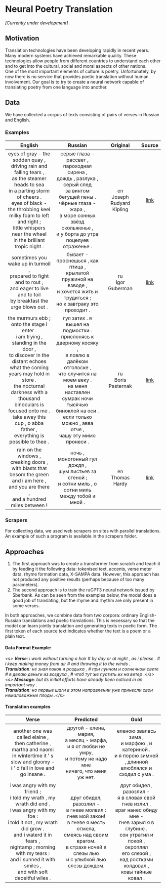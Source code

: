# Neural Poetry Translation
*[Currently under development]*
## Motivation
Translation technologies have been developing rapidly in recent years. Many modern systems have achieved remarkable quality. These technologies allow people from different countries to understand each other and to get into the cultural, social and moral aspects of other nations.<br>
One of the most important elements of culture is poetry. Unfortunately, by now there is no service that provides poetic translation without human involvement. Our goal is to try to create a neural network capable of translating poetry from one language into another.
## Data
We have collected a corpus of texts consisting of pairs of verses in Russian and English.
### Examples
English | Russian | Original | Source
:-: | :-: | :-: | :-:
eyes of gray - the sodden quay ,<br>driving rain and falling tears ,<br>as the steamer heads to sea<br>in a parting storm of cheers .<br>eyes of black - the throbbing keel<br>milky foam to left and right ;<br>little whispers near the wheel<br>in the brilliant tropic night . | серые глаза - рассвет ,<br>пароходная сирена ,<br>дождь , разлука , серый след<br>за винтом бегущей пены .<br>чёрные глаза - жара ,<br>в море сонных звёзд скольженье ,<br>и у борта до утра<br>поцелуев отраженье . | en <br> Joseph Rudyard Kipling | [link](http://www.eng-poetry.ru/Poem.php?PoemId=9614)
sometimes you wake up in turmoil ,<br>prepared to fight and to rout ,<br>and eager to live and to toil<br>by breakfast the urge blows out . | бывает - проснешься , как птица ,<br>крылатой пружиной на взводе ,<br>и хочется жить и трудиться ;<br>но к завтраку это проходит . | ru <br> Igor Guberman | [link](https://eelov.livejournal.com/727.html)
the murmurs ebb ; onto the stage i enter .<br>i am trying , standing in the door ,<br>to discover in the distant echoes<br>what the coming years may hold in store .<br>the nocturnal darkness with a thousand<br>binoculars is focused onto me .<br>take away this cup , o abba father ,<br>everything is possible to thee . | гул затих . я вышел на подмостки .<br>прислонясь к дверному косяку ,<br>я ловлю в далёком отголоске ,<br>что случится на моем веку .<br>на меня наставлен сумрак ночи<br>тысячью биноклей на оси .<br>если только можно , aвва oтче ,<br>чашу эту мимо пронеси . | ru <br> Boris Pasternak | [link](https://ruverses.com/boris-pasternak/hamlet/4701/)
rain on the windows , creaking doors ,<br>with blasts that besom the green<br>and i am here , and you are there ,<br>and a hundred miles between ! | ночь , монотонный гул дождя ,<br>шум листьев за стеной ;<br>и сотни миль , о сотни миль<br>между тобой и мной . | en <br> Thomas Hardy | [link](https://akyla.net/stihi-na-angliyskom/thomas-hardy/404-thomas-hardy/11933-the-division-razluka)
### Scrapers
For collecting data, we used web scrapers on sites with parallel translations. An example of such a program is available in the scrapers folder.
## Approaches
1. The first approach was to create a transformer from scratch and teach it by feeding it the following data: tokenised text, accents, verse meter data, rhyme formation data, X-SAMPA data.
However, this approach has not produced any positive results (perhaps because of too many parameters).
2. The second approach is to train the ruGPT3 neural network issued by Sberbank. As can be seen from the examples below, the model does a good job of translating, but the rhyme and rhythm are only present in some verses.

In both approaches, we combine data from two corpora: ordinary English-Russian translations and poetic translations. This is necessary so that the model can learn jointly translation and generating texts in poetic form. The first token of each source text indicates whether the text is a poem or a plain text.

#### Data Format Example:

*\<s> ***Verse***: i work without turning a hair # by day or at night , as i please . # i keep making money from air # and throwing it to the winds .<br>
***Translation***: не зная покоя и роздыха , # при лунном и солнечном свете # я делаю деньги из воздуха , # чтоб тут же пустить их на ветер .\</s> <br>
\<s> ***Message***: but its initial efforts have already been noticed in an important way .<br>
***Translation***: но первые шаги в этом направлении уже принесли свои немаловажные плоды .\</s>*

#### Translation examples

Verse | Predicted | Gold
:-: | :-: | :-:
another one was called elaine ,<br>then catherine , martha and naomi<br>in wintertime it ' s slow and gloomy -<br>i ' d fall in love and go insane . | другой - елена, мария,<br>а месяц - марфа,<br>и я от любви не умру,<br>и потому не надо мне<br>ничего, что меня уж нет. | еленою звалась зима ,<br>и марфою , и катериной .<br>и я порою зимней , длинной<br>влюблялся и сходил с ума .
i was angry with my friend ;<br>i told my wrath , my wrath did end .<br>i was angry with my foe :<br>i told it not , my wrath did grow .<br>and i waterd it in fears ,<br>nightamp ; morning with my tears :<br>and i sunned it with smiles ,<br>and with soft deceitful wiles .|друг обидел, разозлил -<br>в гневе молвил : гнев мой закон!<br>в гневе я месть отмела,<br>смеясь над своим врагом.<br>в страхе ночей я слезы лью<br>и с улыбкой лью слезы дождем.|друг обидел , разозлил -<br>я в словах свой гнев излил .<br>враг нанес обиду мне -<br>гнев зарыл я в глубине .<br>сон утратил и покой ,<br>окроплял <br>его слезой ,<br>над ростками колдовал ,<br>ковы тайные ковал .
